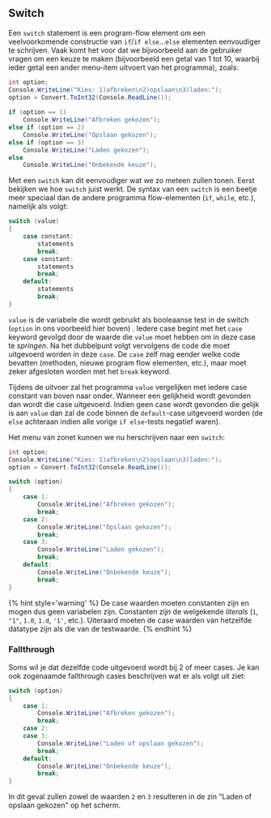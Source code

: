 ## Switch

Een ``switch`` statement is een program-flow element om een veelvoorkomende constructie van ``if``/``if else``...``else`` elementen eenvoudiger te schrijven. Vaak komt het voor dat we bijvoorbeeld aan de gebruiker vragen om een keuze te maken (bijvoorbeeld een getal van 1 tot 10, waarbij ieder getal een ander menu-item uitvoert van het programma), zoals:

```csharp
int option;
Console.WriteLine("Kies: 1)afbreken\n2)opslaan\n3)laden:");
option = Convert.ToInt32(Console.ReadLine());
 
if (option == 1)
    Console.WriteLine("Afbreken gekozen");
else if (option == 2)
    Console.WriteLine("Opslaan gekozen");
else if (option == 3)
    Console.WriteLine("Laden gekozen");
else
    Console.WriteLine("Onbekende keuze");

```

Met een ``switch`` kan dit eenvoudiger wat we zo meteen zullen tonen. Eerst bekijken we hoe ``switch`` juist werkt. De syntax van een ``switch`` is een beetje meer speciaal dan de andere programma flow-elementen (``if``, ``while``, etc.), namelijk als volgt:

```csharp
switch (value)
{
    case constant:
        statements
        break;
    case constant:
        statements
        break;
    default:
        statements
        break;
}
```

``value`` is de variabele die wordt gebruikt als booleaanse test in de switch (``option`` in ons voorbeeld hier boven) . Iedere case begint met het ``case`` keyword gevolgd door de waarde die ``value`` moet hebben om in deze case te *springen*. Na het dubbelpunt volgt vervolgens de code die moet uitgevoerd worden in deze ``case``. De ``case`` zelf mag eender welke code bevatten (methoden, nieuwe program flow elementen, etc.), maar moet zeker afgesloten worden met het ``break`` keyword.

Tijdens de uitvoer zal het programma ``value`` vergelijken met iedere case constant van boven naar onder. Wanneer een gelijkheid wordt gevonden dan wordt die case uitgevoerd. Indien geen case wordt gevonden die gelijk is aan ``value`` dan zal de code binnen de ``default``-case uitgevoerd worden (de ``else`` achteraan indien alle vorige ``if else``-tests negatief waren).

Het menu van zonet kunnen we nu herschrijven naar een ``switch``:
```csharp
int option;
Console.WriteLine("Kies: 1)afbreken\n2)opslaan\n3)laden:");
option = Convert.ToInt32(Console.ReadLine());

switch (option)
{
    case 1:
        Console.WriteLine("Afbreken gekozen");
        break;
    case 2:
        Console.WriteLine("Opslaan gekozen");
        break;
    case 3:
        Console.WriteLine("Laden gekozen");
        break;
    default:
        Console.WriteLine("Onbekende keuze");
        break;
}
```

{% hint style='warning' %}
De case waarden moeten constanten zijn en mogen dus geen variabelen zijn. Constanten zijn de welgekende *literals* (``1``, ``"1"``, ``1.0``, ``1.d``, ``'1'``, etc.). Uiteraard moeten de case waarden van hetzelfde datatype zijn als die van de testwaarde.
{% endhint %}


### Fallthrough

Soms wil je dat dezelfde code uitgevoerd wordt bij 2 of meer cases. Je kan ook zogenaamde fallthrough cases beschrijven wat er als volgt uit ziet:

```csharp
switch (option)
{
    case 1:
        Console.WriteLine("Afbreken gekozen");
        break;
    case 2:
    case 3:
        Console.WriteLine("Laden of opslaan gekozen");
        break;
    default:
        Console.WriteLine("Onbekende keuze");
        break;
}
```

In dit geval zullen zowel de waarden ``2`` en ``3`` resulteren in de zin "Laden of opslaan gekozen" op het scherm.